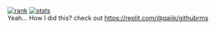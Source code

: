 [![rank](https://githubrms.qaiik.repl.co/c.svg)](https://github.com/anuraghazra/github-readme-stats)
[![stats](https://githubrms.qaiik.repl.co/c2.svg)](https://github.com/anuraghazra/github-readme-stats)
<br>
Yeah... How I did this? check out https://replit.com/@qaiik/githubrms
